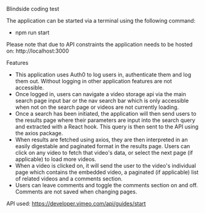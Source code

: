 Blindside coding test

The application can be started via a terminal using the following command:

- npm run start

Please note that due to API constraints the application needs to be hosted on:
http://localhost:3000

Features

- This application uses Auth0 to log users in, authenticate them and log them out. Without logging in other application features are not accessible.
- Once logged in, users can navigate a video storage api via the main search page input bar or the nav search bar which is only accessible when not on the search page or videos are not currently loading.
- Once a search has been initiated, the application will then send users to the results page where their parameters are input into the search query and extracted with a React hook.
  This query is then sent to the API using the axios package.
- When results are fetched using axios, they are then interpreted in an easily digestable and paginated format in the results page. Users can click on any video to fetch that video's data, or select the next page (if applicable) to load more videos.
- When a video is clicked on, it will send the user to the video's individual page which contains the embedded video, a paginated (if applicable) list of related videos and a comments section.
- Users can leave comments and toggle the comments section on and off. Comments are not saved when changing pages.

API used: https://developer.vimeo.com/api/guides/start
